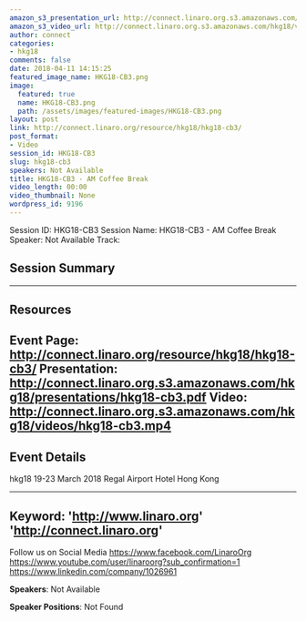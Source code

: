 ```yaml
---
amazon_s3_presentation_url: http://connect.linaro.org.s3.amazonaws.com/hkg18/presentations/hkg18-cb3.pdf
amazon_s3_video_url: http://connect.linaro.org.s3.amazonaws.com/hkg18/videos/hkg18-cb3.mp4
author: connect
categories:
- hkg18
comments: false
date: 2018-04-11 14:15:25
featured_image_name: HKG18-CB3.png
image:
  featured: true
  name: HKG18-CB3.png
  path: /assets/images/featured-images/HKG18-CB3.png
layout: post
link: http://connect.linaro.org/resource/hkg18/hkg18-cb3/
post_format:
- Video
session_id: HKG18-CB3
slug: hkg18-cb3
speakers: Not Available
title: HKG18-CB3 - AM Coffee Break
video_length: 00:00
video_thumbnail: None
wordpress_id: 9196
---
```


Session ID: HKG18-CB3
Session Name: HKG18-CB3 - AM Coffee Break
Speaker: Not Available
Track: 


## Session Summary

---------------------------------------------------
## Resources
Event Page: http://connect.linaro.org/resource/hkg18/hkg18-cb3/
Presentation: http://connect.linaro.org.s3.amazonaws.com/hkg18/presentations/hkg18-cb3.pdf
Video: http://connect.linaro.org.s3.amazonaws.com/hkg18/videos/hkg18-cb3.mp4
 ---------------------------------------------------
## Event Details
hkg18
19-23 March 2018 
Regal Airport Hotel Hong Kong

---------------------------------------------------
Keyword: 
'http://www.linaro.org'
'http://connect.linaro.org'
---------------------------------------------------
Follow us on Social Media
https://www.facebook.com/LinaroOrg
https://www.youtube.com/user/linaroorg?sub_confirmation=1
https://www.linkedin.com/company/1026961

**Speakers**: Not Available

**Speaker Positions**: Not Found